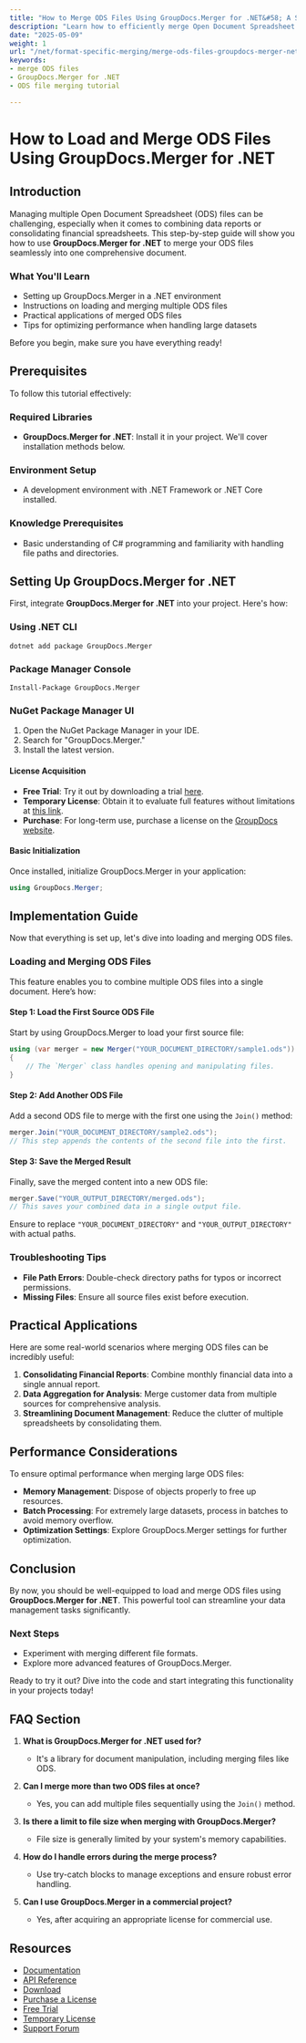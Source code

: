 ```yaml
---
title: "How to Merge ODS Files Using GroupDocs.Merger for .NET&#58; A Step-by-Step Guide"
description: "Learn how to efficiently merge Open Document Spreadsheet (ODS) files using GroupDocs.Merger for .NET with this detailed tutorial."
date: "2025-05-09"
weight: 1
url: "/net/format-specific-merging/merge-ods-files-groupdocs-merger-net/"
keywords:
- merge ODS files
- GroupDocs.Merger for .NET
- ODS file merging tutorial

---
```



# How to Load and Merge ODS Files Using GroupDocs.Merger for .NET

## Introduction

Managing multiple Open Document Spreadsheet (ODS) files can be challenging, especially when it comes to combining data reports or consolidating financial spreadsheets. This step-by-step guide will show you how to use **GroupDocs.Merger for .NET** to merge your ODS files seamlessly into one comprehensive document.

### What You'll Learn
- Setting up GroupDocs.Merger in a .NET environment
- Instructions on loading and merging multiple ODS files
- Practical applications of merged ODS files
- Tips for optimizing performance when handling large datasets

Before you begin, make sure you have everything ready!

## Prerequisites

To follow this tutorial effectively:

### Required Libraries
- **GroupDocs.Merger for .NET**: Install it in your project. We'll cover installation methods below.

### Environment Setup
- A development environment with .NET Framework or .NET Core installed.

### Knowledge Prerequisites
- Basic understanding of C# programming and familiarity with handling file paths and directories.

## Setting Up GroupDocs.Merger for .NET

First, integrate **GroupDocs.Merger for .NET** into your project. Here's how:

### Using .NET CLI
```
dotnet add package GroupDocs.Merger
```

### Package Manager Console
```
Install-Package GroupDocs.Merger
```

### NuGet Package Manager UI
1. Open the NuGet Package Manager in your IDE.
2. Search for "GroupDocs.Merger."
3. Install the latest version.

#### License Acquisition
- **Free Trial**: Try it out by downloading a trial [here](https://releases.groupdocs.com/merger/net/).
- **Temporary License**: Obtain it to evaluate full features without limitations at [this link](https://purchase.groupdocs.com/temporary-license/).
- **Purchase**: For long-term use, purchase a license on the [GroupDocs website](https://purchase.groupdocs.com/buy).

#### Basic Initialization
Once installed, initialize GroupDocs.Merger in your application:
```csharp
using GroupDocs.Merger;
```

## Implementation Guide

Now that everything is set up, let's dive into loading and merging ODS files.

### Loading and Merging ODS Files
This feature enables you to combine multiple ODS files into a single document. Here’s how:

#### Step 1: Load the First Source ODS File
Start by using GroupDocs.Merger to load your first source file:
```csharp
using (var merger = new Merger("YOUR_DOCUMENT_DIRECTORY/sample1.ods"))
{
    // The `Merger` class handles opening and manipulating files.
}
```

#### Step 2: Add Another ODS File
Add a second ODS file to merge with the first one using the `Join()` method:
```csharp
merger.Join("YOUR_DOCUMENT_DIRECTORY/sample2.ods");
// This step appends the contents of the second file into the first.
```

#### Step 3: Save the Merged Result
Finally, save the merged content into a new ODS file:
```csharp
merger.Save("YOUR_OUTPUT_DIRECTORY/merged.ods");
// This saves your combined data in a single output file.
```
Ensure to replace `"YOUR_DOCUMENT_DIRECTORY"` and `"YOUR_OUTPUT_DIRECTORY"` with actual paths.

### Troubleshooting Tips
- **File Path Errors**: Double-check directory paths for typos or incorrect permissions.
- **Missing Files**: Ensure all source files exist before execution.

## Practical Applications
Here are some real-world scenarios where merging ODS files can be incredibly useful:
1. **Consolidating Financial Reports**: Combine monthly financial data into a single annual report.
2. **Data Aggregation for Analysis**: Merge customer data from multiple sources for comprehensive analysis.
3. **Streamlining Document Management**: Reduce the clutter of multiple spreadsheets by consolidating them.

## Performance Considerations
To ensure optimal performance when merging large ODS files:
- **Memory Management**: Dispose of objects properly to free up resources.
- **Batch Processing**: For extremely large datasets, process in batches to avoid memory overflow.
- **Optimization Settings**: Explore GroupDocs.Merger settings for further optimization.

## Conclusion
By now, you should be well-equipped to load and merge ODS files using **GroupDocs.Merger for .NET**. This powerful tool can streamline your data management tasks significantly.

### Next Steps
- Experiment with merging different file formats.
- Explore more advanced features of GroupDocs.Merger.

Ready to try it out? Dive into the code and start integrating this functionality in your projects today!

## FAQ Section
1. **What is GroupDocs.Merger for .NET used for?**
   - It's a library for document manipulation, including merging files like ODS.
   
2. **Can I merge more than two ODS files at once?**
   - Yes, you can add multiple files sequentially using the `Join()` method.
3. **Is there a limit to file size when merging with GroupDocs.Merger?**
   - File size is generally limited by your system's memory capabilities.
4. **How do I handle errors during the merge process?**
   - Use try-catch blocks to manage exceptions and ensure robust error handling.
5. **Can I use GroupDocs.Merger in a commercial project?**
   - Yes, after acquiring an appropriate license for commercial use.

## Resources
- [Documentation](https://docs.groupdocs.com/merger/net/)
- [API Reference](https://reference.groupdocs.com/merger/net/)
- [Download](https://releases.groupdocs.com/merger/net/)
- [Purchase a License](https://purchase.groupdocs.com/buy)
- [Free Trial](https://releases.groupdocs.com/merger/net/)
- [Temporary License](https://purchase.groupdocs.com/temporary-license/)
- [Support Forum](https://forum.groupdocs.com/c/merger)
